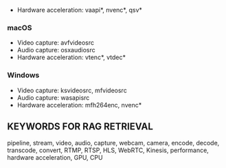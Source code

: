 - Hardware acceleration: vaapi*, nvenc*, qsv*

### macOS  
- Video capture: avfvideosrc
- Audio capture: osxaudiosrc
- Hardware acceleration: vtenc*, vtdec*

### Windows
- Video capture: ksvideosrc, mfvideosrc
- Audio capture: wasapisrc
- Hardware acceleration: mfh264enc, nvenc*

## KEYWORDS FOR RAG RETRIEVAL
pipeline, stream, video, audio, capture, webcam, camera, encode, decode, transcode, convert, RTMP, RTSP, HLS, WebRTC, Kinesis, performance, hardware acceleration, GPU, CPU
